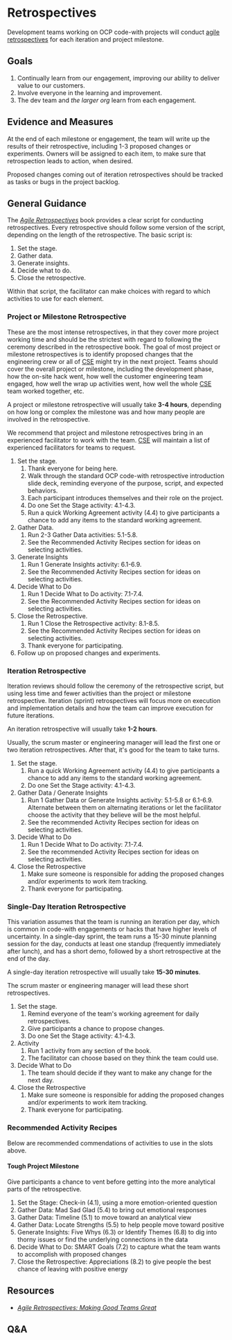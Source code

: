 # Retrospectives

Development teams working on OCP code-with projects will conduct [agile retrospectives](https://www.amazon.com/Agile-Retrospectives-Making-Teams-Great/dp/0977616649) for each iteration and project milestone.

## Goals

1. Continually learn from our engagement, improving our ability to deliver value to our customers.
1. Involve everyone in the learning and improvement.
1. The dev team and *the larger org* learn from each engagement.

## Evidence and Measures

At the end of each milestone or engagement, the team will write up the results of their retrospective, including 1-3 proposed changes or experiments. Owners will be assigned to each item, to make sure that retrospection leads to action, when desired.

Proposed changes coming out of iteration retrospectives should be tracked as tasks or bugs in the project backlog.

## General Guidance

The [*Agile Retrospectives*](https://www.amazon.com/Agile-Retrospectives-Making-Teams-Great/dp/0977616649) book provides a clear script for conducting retrospectives. Every retrospective should follow some version of the script, depending on the length of the retrospective. The basic script is:

1. Set the stage.
1. Gather data.
1. Generate insights.
1. Decide what to do.
1. Close the retrospective.

Within that script, the facilitator can make choices with regard to which activities to use for each element.

### Project or Milestone Retrospective

These are the most intense retrospectives, in that they cover more project working time and should be the strictest with regard to following the ceremony described in the retrospective book. The goal of most project or milestone retrospectives is to identify proposed changes that the engineering crew or all of [CSE](../CSE.md) might try in the next project. Teams should cover the overall project or milestone, including the development phase, how the on-site hack went, how well the customer engineering team engaged, how well the wrap up activities went, how well the whole [CSE](../CSE.md) team worked together, etc.

A project or milestone retrospective will usually take **3-4 hours**, depending on how long or complex the milestone was and how many people are involved in the retrospective.

We recommend that project and milestone retrospectives bring in an experienced facilitator to work with the team. [CSE](../CSE.md) will maintain a list of experienced facilitators for teams to request.

1. Set the stage.
    1. Thank everyone for being here.
    1. Walk through the standard OCP code-with retrospective introduction slide deck, reminding everyone of the purpose, script, and expected behaviors.
    1. Each participant introduces themselves and their role on the project.
    1. Do one Set the Stage activity: 4.1-4.3.
    1. Run a quick Working Agreement activity (4.4) to give participants a chance to add any items to the standard working agreement.
1. Gather Data.
    1. Run 2-3 Gather Data activities: 5.1-5.8.
    1. See the Recommended Activity Recipes section for ideas on selecting activities.
1. Generate Insights
    1. Run 1 Generate Insights activity: 6.1-6.9.
    1. See the Recommended Activity Recipes section for ideas on selecting activities.
1. Decide What to Do
    1. Run 1 Decide What to Do activity: 7.1-7.4.
    1. See the Recommended Activity Recipes section for ideas on selecting activities.
1. Close the Retrospective.
    1. Run 1 Close the Retrospective activity: 8.1-8.5.
    1. See the Recommended Activity Recipes section for ideas on selecting activities.
    1. Thank everyone for participating.
1. Follow up on proposed changes and experiments.

### Iteration Retrospective

Iteration reviews should follow the ceremony of the retrospective script, but using less time and fewer activities than the project or milestone retrospective. Iteration (sprint) retrospectives will focus more on execution and implementation details and how the team can improve execution for future iterations.

An iteration retrospective will usually take **1-2 hours**.

Usually, the scrum master or engineering manager will lead the first one or two iteration retrospectives. After that, it's good for the team to take turns.

1. Set the stage.
    1. Run a quick Working Agreement activity (4.4) to give participants a chance to add any items to the standard working agreement.
    1. Do one Set the Stage activity: 4.1-4.3.
1. Gather Data / Generate Insights
    1. Run 1 Gather Data or Generate Insights activity: 5.1-5.8 or 6.1-6.9. Alternate between them on alternating iterations or let the facilitator choose the activity that they believe will be the most helpful.
    1. See the recommended Activity Recipes section for ideas on selecting activities.
1. Decide What to Do
    1. Run 1 Decide What to Do activity: 7.1-7.4.
    1. See the recommended Activity Recipes section for ideas on selecting activities.
1. Close the Retrospective
    1. Make sure someone is responsible for adding the proposed changes and/or experiments to work item tracking.
    1. Thank everyone for participating.

### Single-Day Iteration Retrospective

This variation assumes that the team is running an iteration per day, which is common in code-with engagements or hacks that have higher levels of uncertainty. In a single-day sprint, the team runs a 15-30 minute planning session for the day, conducts at least one standup (frequently immediately after lunch), and has a short demo, followed by a short retrospective at the end of the day.

A single-day iteration retrospective will usually take **15-30 minutes**.

The scrum master or engineering manager will lead these short retrospectives.

1. Set the stage.
    1. Remind everyone of the team's working agreement for daily retrospectives.
    1. Give participants a chance to propose changes.
    1. Do one Set the Stage activity: 4.1-4.3.
1. Activity
    1. Run 1 activity from any section of the book.
    1. The facilitator can choose based on they think the team could use.
1. Decide What to Do
    1. The team should decide if they want to make any change for the next day.
1. Close the Retrospective
    1. Make sure someone is responsible for adding the proposed changes and/or experiments to work item tracking.
    1. Thank everyone for participating.

### Recommended Activity Recipes

Below are recommended commendations of activities to use in the slots above.

#### Tough Project Milestone

Give participants a chance to vent before getting into the more analytical parts of the retrospective.

1. Set the Stage: Check-in (4.1), using a more emotion-oriented question
1. Gather Data: Mad Sad Glad (5.4) to bring out emotional responses
1. Gather Data: Timeline (5.1) to move toward an analytical view
1. Gather Data: Locate Strengths (5.5) to help people move toward positive
1. Generate Insights: Five Whys (6.3) or Identify Themes (6.8) to dig into thorny issues or find the underlying connections in the data
1. Decide What to Do: SMART Goals (7.2) to capture what the team wants to accomplish with proposed changes
1. Close the Retrospective: Appreciations (8.2) to give people the best chance of leaving with positive energy

## Resources

* [*Agile Retrospectives: Making Good Teams Great*](https://www.amazon.com/Agile-Retrospectives-Making-Teams-Great/dp/0977616649)

## Q&A